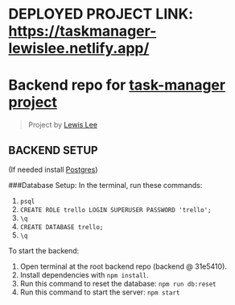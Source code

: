 # DEPLOYED PROJECT LINK: https://taskmanager-lewislee.netlify.app/

# Backend repo for [task-manager project](https://github.com/rexiah23/task-manager)
> Project by [Lewis Lee](https://github.com/rexiah23)

## BACKEND SETUP

(If needed install [Postgres](https://www.postgresql.org/))

###Database Setup: 
In the terminal, run these commands: 
1. `psql`
2. `CREATE ROLE trello LOGIN SUPERUSER PASSWORD 'trello';`
3. `\q`
4. `CREATE DATABASE trello;`
5. `\q`

To start the backend:
1. Open terminal at the root backend repo (backend @ 31e5410).
2. Install dependencies with `npm install`.
3. Run this command to reset the database: `npm run db:reset`
4. Run this command to start the server: `npm start`
